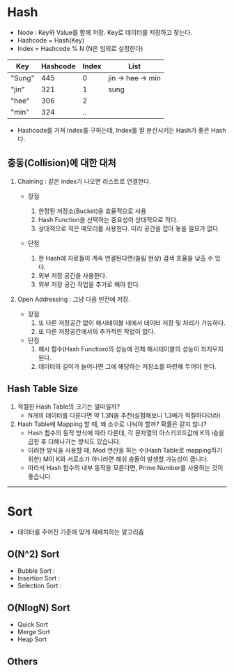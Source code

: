 # Hash
- Node : Key와 Value를 함께 저장. Key로 데이터를 저장하고 찾는다.
- Hashcode = Hash(Key)
- Index = Hashcode % N (N은 임의로 설정한다)

|Key       |Hashcode  |Index     |List              |
|----------|----------|----------|------------------|
|"Sung"    |445       |0         |jin -> hee -> min |
|"jin"     |321       |1         |sung              |
|"hee"     |306       |2         |                  |
|"min"     |324       |..        |                  |

- Hashcode를 거쳐 Index를 구하는데, Index를 잘 분산시키는 Hash가 좋은 Hash다.

## 충동(Collision)에 대한 대처
1. Chaining : 같은 index가 나오면 리스트로 연결한다.
    - 장점
        1. 한정된 저장소(Bucket)을 효율적으로 사용
        2. Hash Function을 선택하는 중요성이 상대적으로 적다.
        3. 상대적으로 적은 메모리를 사용한다. 미리 공간을 잡아 놓을 필요가 없다.

    - 단점
        1. 한 Hash에 자료들이 계속 연결된다면(쏠림 현상) 검색 효율을 낮출 수 있다.
        2. 외부 저장 공간을 사용한다.
        3. 외부 저장 공간 작업을 추가로 해야 한다.

2. Open Addressing : 그냥 다음 빈칸에 저장.
    - 장점
        1. 또 다른 저장공간 없이 해시테이블 내에서 데이터 저장 및 처리가 가능하다.
        2. 또 다른 저장공간에서의 추가적인 작업이 없다.
    - 단점
        1. 해시 함수(Hash Function)의 성능에 전체 해시테이블의 성능이 좌지우지된다.
        2. 데이터의 길이가 늘어나면 그에 해당하는 저장소를 마련해 두어야 한다.
  
## Hash Table Size
1. 적절한 Hash Table의 크기는 얼마일까?
    - N개의 데이터를 다룬다면 약 1.3N을 추천(실험해보니 1.3배가 적절하다더라)
2. Hash Table에 Mapping 할 때, 왜 소수로 나눠야 할까? 확률은 같지 않나?
    - Hash 함수의 동작 방식에 따라 다른데, 각 문자열의 아스키코드값에 K의 i승을 곱한 후 더해나가는 방식도 있습니다.
    - 이러한 방식을 사용할 때, Mod 연산을 하는 수(Hash Table로 mapping하기 위한) M이 K와 서로소가 아니라면 해쉬 충돌이 발생할 가능성이 큽니다.
    - 따라서 Hash 함수의 내부 동작을 모른다면, Prime Number를 사용하는 것이 좋습니다.

----------------------------------
# Sort
- 데이터를 주어진 기준에 맞게 재배치하는 알고리즘
## O(N^2) Sort
- Bubble Sort :
- Insertion Sort :
- Selection Sort :
## O(NlogN) Sort
- Quick Sort
- Merge Sort
- Heap Sort
## Others
